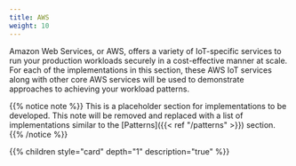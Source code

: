 ```yaml
---
title: AWS
weight: 10
---
```


Amazon Web Services, or AWS, offers a variety of IoT-specific services to run your production workloads securely in a cost-effective manner at scale. For each of the implementations in this section, these AWS IoT services along with other core AWS services will be used to demonstrate approaches to achieving your workload patterns.

{{% notice note %}}
This is a placeholder section for implementations to be developed. This note will be removed and replaced with a list of implementations similar to the [Patterns]({{< ref "/patterns" >}}) section.
{{% /notice %}}

{{% children style="card" depth="1"  description="true" %}}
